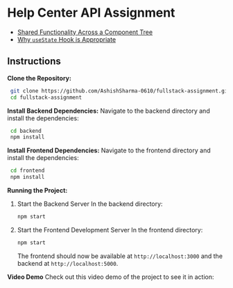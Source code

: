 # Help Center API Assignment
- [Shared Functionality Across a Component Tree](./shared-functionality.md)
- [Why `useState` Hook is Appropriate](./useState-hook.md)

## Instructions

 **Clone the Repository:**
   ```bash
    git clone https://github.com/AshishSharma-0610/fullstack-assignment.git
    cd fullstack-assignment
   ```

 **Install Backend Dependencies:**
   Navigate to the backend directory and install the dependencies:
  ```bash
   cd backend
   npm install
  ```
 **Install Frontend Dependencies:**
   Navigate to the frontend directory and install the dependencies:
   ```bash
    cd frontend
    npm install
   ```

 **Running the Project:**
   1. Start the Backend Server
      In the backend directory:
      ```bash
      npm start
      ```
   2. Start the Frontend Development Server
      In the frontend directory:
      ```bash
      npm start
      ```

      The frontend should now be available at `http://localhost:3000` and the backend at `http://localhost:5000`.

**Video Demo**
Check out this video demo of the project to see it in action:







